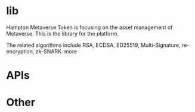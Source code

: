 # lib

Hampton Metaverse Token is focusing on the asset management of Metaverse.
This is the library for the platform.

The related algorithms include RSA, ECDSA, ED25519, Multi-Signature, re-encryption, zk-SNARK.
more

# APIs

# Other
